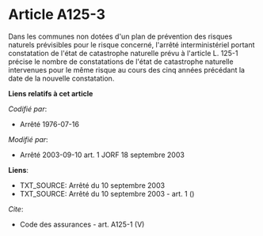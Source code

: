 # Article A125-3

Dans les communes non dotées d'un plan de prévention des risques naturels prévisibles pour le risque concerné, l'arrêté
interministériel portant constatation de l'état de catastrophe naturelle prévu à l'article L. 125-1 précise le nombre de
constatations de l'état de catastrophe naturelle intervenues pour le même risque au cours des cinq années précédant la date
de la nouvelle constatation.

**Liens relatifs à cet article**

_Codifié par_:

  - Arrêté 1976-07-16

_Modifié par_:

  - Arrêté 2003-09-10 art. 1 JORF 18 septembre 2003

**Liens**:

  - TXT_SOURCE: Arrêté du 10 septembre 2003
  - TXT_SOURCE: Arrêté du 10 septembre 2003 - art. 1 ()

_Cite_:

  - Code des assurances - art. A125-1 (V)
